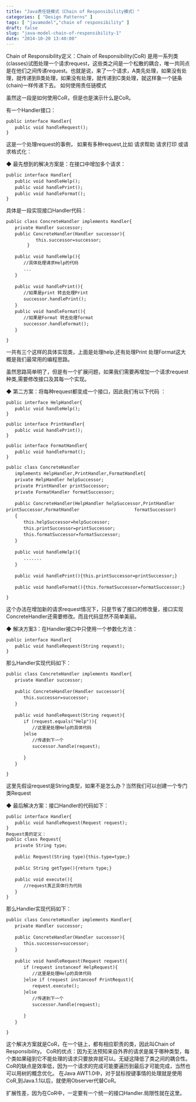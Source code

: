 ```yaml
---
title: "Java责任链模式（Chain of Responsibility模式）"
categories: [ "Design Patterns" ]
tags: [ "javamodel","chain of responsibility" ]
draft: false
slug: "java-model-chain-of-responsibility-1"
date: "2014-10-20 13:40:00"
---
```


Chain of Responsibility定义：Chain of Responsibility(CoR) 是用一系列类(classes)试图处理一个请求request，这些类之间是一个松散的耦合，唯一共同点是在他们之间传递request。也就是说，来了一个请求，A类先处理，如果没有处理，就传递到B类处理，如果没有处理，就传递到C类处理，就这样象一个链条(chain)一样传递下去。
如何使用责任链模式


<!--more-->


虽然这一段是如何使用CoR，但是也是演示什么是CoR。

有一个Handler接口：

    public interface Handler{
    　　public void handleRequest();
    }

这是一个处理request的事例， 如果有多种request,比如 请求帮助 请求打印 或请求格式化：

◆ 最先想到的解决方案是：在接口中增加多个请求：

    public interface Handler{
    　　public void handleHelp();
    　　public void handlePrint();
    　　public void handleFormat();
    }

具体是一段实现接口Handler代码：

    public class ConcreteHandler implements Handler{
    　　private Handler successor;
    　　public ConcreteHandler(Handler successor){
    　　        this.successor=successor;
            }
    
    　　public void handleHelp(){
    　　　　//具体处理请求Help的代码
    　　　　...
    　　}
    
    　　public void handlePrint(){
    　　　　//如果是print 转去处理Print
    　　　　successor.handlePrint();
    　　}
    　　public void handleFormat(){
    　　　　//如果是Format 转去处理format
    　　　　successor.handleFormat();
    　　}
    
    }

一共有三个这样的具体实现类，上面是处理help,还有处理Print 处理Format这大概是我们最常用的编程思路。

虽然思路简单明了，但是有一个扩展问题，如果我们需要再增加一个请求request种类,需要修改接口及其每一个实现。

◆ 第二方案：将每种request都变成一个接口，因此我们有以下代码 ：

    public interface HelpHandler{
    　　public void handleHelp();
    }
    
    public interface PrintHandler{
    　　public void handlePrint();
    }
    
    public interface FormatHandler{
    　　public void handleFormat();
    }
    
    public class ConcreteHandler
    　　implements HelpHandler,PrintHandler,FormatHandlet{
    　　private HelpHandler helpSuccessor;
    　　private PrintHandler printSuccessor;
    　　private FormatHandler formatSuccessor;
    
    　　public ConcreteHandler(HelpHandler helpSuccessor,PrintHandler printSuccessor,FormatHandler 　　　　　　　　　　　　formatSuccessor)
    　　{
    　　　　this.helpSuccessor=helpSuccessor;
    　　　　this.printSuccessor=printSuccessor;
    　　　　this.formatSuccessor=formatSuccessor;
    　　}
    
    　　public void handleHelp(){
    　　　　.......
    　　}
    
    　　public void handlePrint(){this.printSuccessor=printSuccessor;}
    
    　　public void handleFormat(){this.formatSuccessor=formatSuccessor;}
    
    }

这个办法在增加新的请求request情况下，只是节省了接口的修改量，接口实现ConcreteHandler还需要修改。而且代码显然不简单美丽。

◆ 解决方案3：在Handler接口中只使用一个参数化方法：

    public interface Handler{
    　　public void handleRequest(String request);
    }

那么Handler实现代码如下：

    public class ConcreteHandler implements Handler{
    　　private Handler successor;
    
    　　public ConcreteHandler(Handler successor){
    　　　　this.successor=successor;
    　　}
    
    　　public void handleRequest(String request){
    　　　　if (request.equals("Help")){
    　　　　　　//这里是处理Help的具体代码
    　　　　}else
    　　　　　　//传递到下一个
    　　　　　　successor.handle(request);
    
    　　　　}
    　　}
    
    }

这里先假设request是String类型，如果不是怎么办？当然我们可以创建一个专门类Request

◆ 最后解决方案：接口Handler的代码如下：

    public interface Handler{
    　　public void handleRequest(Request request);
    }
    Request类的定义：
    public class Request{
    　　private String type;
    
    　　public Request(String type){this.type=type;}
    
    　　public String getType(){return type;}
    
    　　public void execute(){
    　　　　//request真正具体行为代码
    　　}
    }

那么Handler实现代码如下：

    public class ConcreteHandler implements Handler{
    　　private Handler successor;
    
    　　public ConcreteHandler(Handler successor){
    　　　　this.successor=successor;
    　　}
    
    　　public void handleRequest(Request request){
    　　　　if (request instanceof HelpRequest){
    　　　　　　//这里是处理Help的具体代码
    　　　　}else if (request instanceof PrintRequst){
    　　　　　　request.execute();
    　　　　}else
    　　　　　　//传递到下一个
    　　　　　　successor.handle(request);
    
    　　　　}
    　　}
    
    }

这个解决方案就是CoR，在一个链上，都有相应职责的类，因此叫Chain of Responsibility。
CoR的优点：因为无法预知来自外界的请求是属于哪种类型，每个类如果碰到它不能处理的请求只要放弃就可以。无疑这降低了类之间的耦合性。
CoR的缺点是效率低，因为一个请求的完成可能要遍历到最后才可能完成，当然也可以用树的概念优化。 在Java AWT1.0中，对于鼠标按键事情的处理就是使用CoR,到Java.1.1以后，就使用Observer代替CoR。

扩展性差，因为在CoR中，一定要有一个统一的接口Handler.局限性就在这里。
